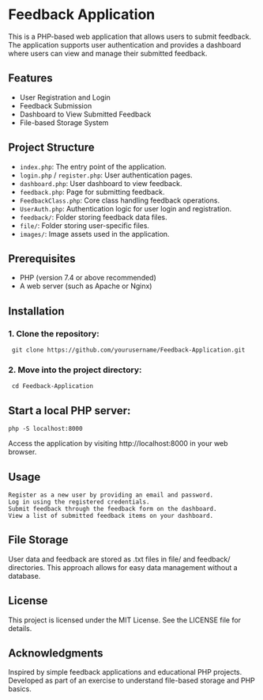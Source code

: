# Feedback Application

This is a PHP-based web application that allows users to submit feedback. The application supports user authentication and provides a dashboard where users can view and manage their submitted feedback.

## Features

- User Registration and Login
- Feedback Submission
- Dashboard to View Submitted Feedback
- File-based Storage System

## Project Structure

- `index.php`: The entry point of the application.
- `login.php` / `register.php`: User authentication pages.
- `dashboard.php`: User dashboard to view feedback.
- `feedback.php`: Page for submitting feedback.
- `FeedbackClass.php`: Core class handling feedback operations.
- `UserAuth.php`: Authentication logic for user login and registration.
- `feedback/`: Folder storing feedback data files.
- `file/`: Folder storing user-specific files.
- `images/`: Image assets used in the application.

## Prerequisites

- PHP (version 7.4 or above recommended)
- A web server (such as Apache or Nginx)

## Installation

### 1. Clone the repository:
     git clone https://github.com/yourusername/Feedback-Application.git
### 2. Move into the project directory:
     cd Feedback-Application

## Start a local PHP server:
    php -S localhost:8000
Access the application by visiting http://localhost:8000 in your web browser.

## Usage
    Register as a new user by providing an email and password.
    Log in using the registered credentials.
    Submit feedback through the feedback form on the dashboard.
    View a list of submitted feedback items on your dashboard.
## File Storage
User data and feedback are stored as .txt files in file/ and feedback/ directories.
This approach allows for easy data management without a database.
## License
This project is licensed under the MIT License. See the LICENSE file for details.

## Acknowledgments
Inspired by simple feedback applications and educational PHP projects.
Developed as part of an exercise to understand file-based storage and PHP basics.
